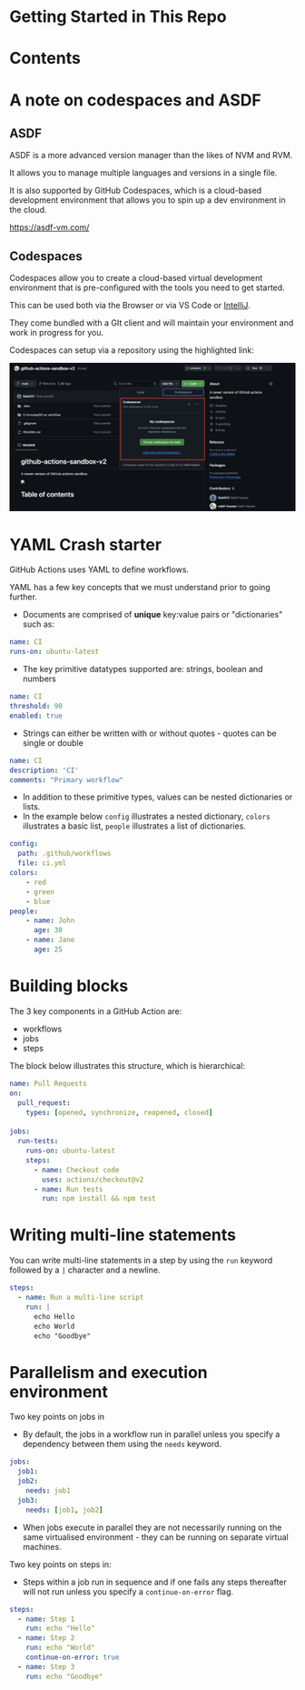 <h1>Getting Started in This Repo</h1>

<h1>Contents</h1>

# A note on codespaces and ASDF

## ASDF

ASDF is a more advanced version manager than the likes of NVM and RVM. 

It allows you to manage multiple languages and versions in a single file.

It is also supported by GitHub Codespaces, which is a cloud-based development environment that allows you to spin up a dev environment in the cloud.

https://asdf-vm.com/

## Codespaces

Codespaces allow you to create a cloud-based virtual development environment that is pre-configured with the tools you need to get started.

This can be used both via the Browser or via VS Code or [IntelliJ](https://www.google.com/url?sa=t&rct=j&q=&esrc=s&source=web&cd=&cad=rja&uact=8&ved=2ahUKEwjHoqzO1deJAxXHVkEAHcztIrkQFnoECBEQAQ&url=https%3A%2F%2Fdocs.github.com%2Fcodespaces%2Fdeveloping-in-a-codespace%2Fusing-github-codespaces-in-your-jetbrains-ide&usg=AOvVaw1QlCTlPbmjIKfQ33-sByjb&opi=89978449).

They come bundled with a GIt client and will maintain your environment and work in progress for you.

Codespaces can setup via a repository using the highlighted link:

<img src="../img/codespaces.png" width="700">

# YAML Crash starter

GitHub Actions uses YAML to define workflows.

YAML has a few key concepts that we must understand prior to going further.

- Documents are comprised of __unique__ key:value pairs or "dictionaries" such as:

```yaml
name: CI
runs-on: ubuntu-latest
```

- The key primitive datatypes supported are: strings, boolean and numbers

```yaml
name: CI
threshold: 90
enabled: true
```

- Strings can either be written with or without quotes - quotes can be single or double

```yaml
name: CI
description: 'CI'
comments: "Primary workflow"
```

- In addition to these primitive types, values can be nested dictionaries or lists.
- In the example below `config` illustrates a nested dictionary, `colors` illustrates a basic list, `people` illustrates a list of dictionaries.

```yaml
config:
  path: .github/workflows
  file: ci.yml
colors:
    - red
    - green
    - blue
people:
    - name: John
      age: 30
    - name: Jane
      age: 25
```

# Building blocks

The 3 key components in a GitHub Action are:

- workflows
- jobs
- steps

The block below illustrates this structure, which is hierarchical:

```yaml
name: Pull Requests
on: 
  pull_request:
    types: [opened, synchronize, reopened, closed]
    
jobs:
  run-tests:
    runs-on: ubuntu-latest
    steps:
      - name: Checkout code
        uses: actions/checkout@v2
      - name: Run tests
        run: npm install && npm test
```

# Writing multi-line statements

You can write multi-line statements in a step by using the `run` keyword followed by a `|` character and a newline.

```yaml
steps:
  - name: Run a multi-line script
    run: |
      echo Hello
      echo World
      echo "Goodbye"
```

# Parallelism and execution environment

Two key points on jobs in

- By default, the jobs in a workflow run in parallel unless you specify a dependency between them using the `needs` keyword.

```yaml
jobs:
  job1:
  job2:
    needs: job1
  job3:
    needs: [job1, job2]
```

- When jobs execute in parallel they are not necessarily running on the same virtualised environment - they can be running on separate virtual machines.

Two key points on steps in:

- Steps within a job run in sequence and if one fails any steps thereafter will not run unless you specify a `continue-on-error` flag.

```yaml
steps:
  - name: Step 1
    run: echo "Hello"
  - name: Step 2
    run: echo "World"
    continue-on-error: true
  - name: Step 3
    run: echo "Goodbye"
```

